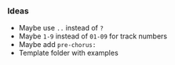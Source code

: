### Ideas

* Maybe use `..` instead of `?`
* Maybe `1-9` instead of `01-09` for track numbers
* Maybe add `pre-chorus:`
* Template folder with examples
